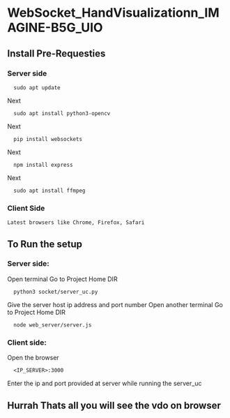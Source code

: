 # WebSocket_HandVisualizationn_IMAGINE-B5G_UIO

## Install Pre-Requesties
### Server side
      sudo apt update
Next
      
      sudo apt install python3-opencv

Next

      pip install websockets

Next   

      npm install express
      
Next     

      sudo apt install ffmpeg
      
### Client Side
    Latest browsers like Chrome, Firefox, Safari

## To Run the setup
### Server side:
Open terminal
Go to Project Home DIR

      python3 socket/server_uc.py
      
Give the server host ip address and port number
Open another terminal
Go to Project Home DIR

      node web_server/server.js
    
### Client side:
Open the browser

      <IP_SERVER>:3000
      
Enter the ip and port provided at server while running the server_uc
## Hurrah Thats all you will see the vdo on browser
